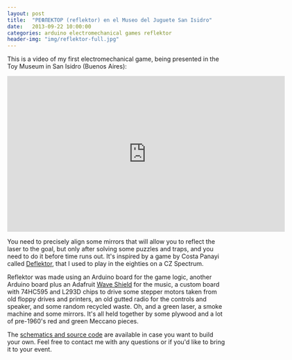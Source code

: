 ```yaml
---
layout: post
title:  "РЕФЛЕКТОР (reflektor) en el Museo del Juguete San Isidro"
date:   2013-09-22 10:00:00
categories: arduino electromechanical games reflektor
header-img: "img/reflektor-full.jpg"
---
```

This is a video of my first electromechanical game, being presented in the Toy Museum in San Isidro (Buenos Aires):

<iframe width="640" height="360" src="https://www.youtube.com/embed/e7ipcoS6vwA?rel=0&amp;showinfo=0" frameborder="0" allowfullscreen> </iframe>

You need to precisely align some mirrors that will allow you to reflect the laser to the goal, but only after solving some puzzles and traps, and you need to do it before time runs out. It's inspired by a game by Costa Panayi called [Deflektor][deflektor], that I used to play in the eighties on a CZ Spectrum.

Reflektor was made using an Arduino board for the game logic, another Arduino board plus an Adafruit [Wave Shield][wave-shield] for the music, a custom board with 74HC595 and L293D chips to drive some stepper motors taken from old floppy drives and printers, an old gutted radio for the controls and speaker, and some random recycled waste. Oh, and a green laser, a smoke machine and some mirrors. It's all held together by some plywood and a lot of pre-1960's red and green Meccano pieces.

The [schematics and source code][reflektor-github] are available in case you want to build your own. Feel free to contact me with any questions or if you'd like to bring it to your event.

[wave-shield]: https://www.adafruit.com/products/94
[reflektor-github]: https://github.com/clubdejaqueo/reflektor
[deflektor]: https://en.wikipedia.org/wiki/Deflektor
